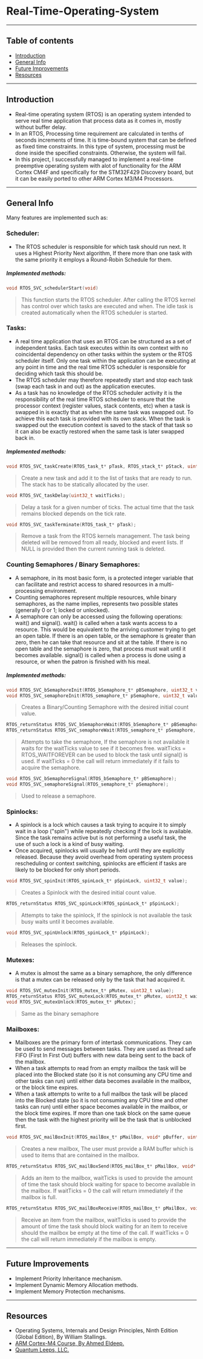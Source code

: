 # Real-Time-Operating-System

-----
## Table of contents
* [Introduction](#introduction)
* [General Info](#general-info)
* [Future Improvements](#future-improvements)
* [Resources](#resources)

----
## Introduction
- Real-time operating system (RTOS) is an operating system intended to serve real time application that process data as it comes in, mostly without buffer delay.
- In an RTOS, Processing time requirement are calculated in tenths of seconds increments of time. It is time-bound system that can be defined as fixed time constraints. In this type of system, processing must be done inside the specified constraints. Otherwise, the system will fail.
- In this project, I successfully managed to implement a real-time preemptive operating system with alot of functionality for the ARM Cortex CM4F and specifically for the STM32F429 Discovery board, but it can be easily ported to other ARM Cortex M3/M4 Processors.

----

## General Info
Many features are implemented such as:

### Scheduler:
- The RTOS scheduler is responsible for which task should run next. It uses a Highest Priority Next algorithm, If there more than one task with the same priority it employs a Round-Robin Schedule for them.

##### Implemented methods:
```c
void RTOS_SVC_schedulerStart(void)
```
> This function starts the RTOS scheduler. After calling the RTOS kernel has control over which tasks are executed and when.
The idle task is created automatically when the RTOS scheduler is started. 

### Tasks:
- A real time application that uses an RTOS can be structured as a set of independent tasks. Each task executes within its own context with no coincidental dependency on other tasks within the system or the RTOS scheduler itself. Only one task within the application can be executing at any point in time and the real time RTOS scheduler is responsible for deciding which task this should be.
- The RTOS scheduler may therefore repeatedly start and stop each task (swap each task in and out) as the application executes.
- As a task has no knowledge of the RTOS scheduler activity it is the responsibility of the real time RTOS scheduler to ensure that the processor context (register values, stack contents, etc) when a task is swapped in is exactly that as when the same task was swapped out. To achieve this each task is provided with its own stack. When the task is swapped out the execution context is saved to the stack of that task so it can also be exactly restored when the same task is later swapped back in.

##### Implemented methods:
```c
void RTOS_SVC_taskCreate(RTOS_task_t* pTask, RTOS_stack_t* pStack, uint32_t stackSize, void* pFunction, uint32_t priority);
```
> Create a new task and add it to the list of tasks that are ready to run. The stack has to be statically allocated by the user.

```c
void RTOS_SVC_taskDelay(uint32_t waitTicks);
```
> Delay a task for a given number of ticks. The actual time that the task remains blocked depends on the tick rate.

```c
void RTOS_SVC_taskTerminate(RTOS_task_t* pTask);
```
> Remove a task from the RTOS kernels management. The task being deleted will be removed from all ready, blocked and event lists. If NULL is provided then the current running task is deleted.

### Counting Semaphores / Binary Semaphores:
- A semaphore, in its most basic form, is a protected integer variable that can facilitate and restrict access to shared resources in a multi-processing environment.
- Counting semaphores represent multiple resources, while binary semaphores, as the name implies, represents two possible states (generally 0 or 1; locked or unlocked).
- A semaphore can only be accessed using the following operations: wait() and signal(). wait() is called when a task wants access to a resource. This would be equivalent to the arriving customer trying to get an open table. If there is an open table, or the semaphore is greater than zero, then he can take that resource and sit at the table. If there is no open table and the semaphore is zero, that process must wait until it becomes available. signal() is called when a process is done using a resource, or when the patron is finished with his meal.

##### Implemented methods:
```c
void RTOS_SVC_bSemaphoreInit(RTOS_bSemaphore_t* pBSemaphore, uint32_t value);
void RTOS_SVC_semaphoreInit(RTOS_semaphore_t* pSemaphore, uint32_t value);
```
> Creates a Binary/Counting Semaphore with the desired initial count value.

```c
RTOS_returnStatus RTOS_SVC_bSemaphoreWait(RTOS_bSemaphore_t* pBSemaphore, uint32_t waitTicks);
RTOS_returnStatus RTOS_SVC_semaphoreWait(RTOS_semaphore_t* pSemaphore, uint32_t waitTicks);
```
> Attempts to take the semaphore, If the semaphore is not available it waits for the waitTicks value to see if it becomes free. waitTicks = RTOS_WAITFOREVER can be used to block the task until signal() is used. If waitTicks = 0 the call will return immediately if it fails to acquire the semaphore.

```c
void RTOS_SVC_bSemaphoreSignal(RTOS_bSemaphore_t* pBSemaphore);
void RTOS_SVC_semaphoreSignal(RTOS_semaphore_t* pSemaphore);

```
> Used to release a semaphore.

### Spinlocks:
- A spinlock is a lock which causes a task trying to acquire it to simply wait in a loop ("spin") while repeatedly checking if the lock is available. Since the task remains active but is not performing a useful task, the use of such a lock is a kind of busy waiting.
- Once acquired, spinlocks will usually be held until they are explicitly released. Because they avoid overhead from operating system process rescheduling or context switching, spinlocks are efficient if tasks are likely to be blocked for only short periods.

```c
void RTOS_SVC_spinInit(RTOS_spinLock_t* pSpinLock, uint32_t value);
```
> Creates a Spinlock with the desired initial count value.

```c
RTOS_returnStatus RTOS_SVC_spinLock(RTOS_spinLock_t* pSpinLock);
```
> Attempts to take the spinlock, If the spinlock is not available the task busy waits until it becomes available.

```c
void RTOS_SVC_spinUnlock(RTOS_spinLock_t* pSpinLock);
```
> Releases the spinlock.

### Mutexes:
- A mutex is almost the same as a binary semaphore, the only difference is that a mutex can be released only by the task that had acquired it.

```c
void RTOS_SVC_mutexInit(RTOS_mutex_t* pMutex, uint32_t value);
RTOS_returnStatus RTOS_SVC_mutexLock(RTOS_mutex_t* pMutex, uint32_t waitTicks);
void RTOS_SVC_mutexUnlock(RTOS_mutex_t* pMutex);
```
> Same as the binary semaphore

### Mailboxes:
- Mailboxes are the primary form of intertask communications. They can be used to send messages between tasks. They are used as thread safe FIFO (First In First Out) buffers with new data being sent to the back of the mailbox.
- When a task attempts to read from an empty mailbox the task will be placed into the Blocked state (so it is not consuming any CPU time and other tasks can run) until either data becomes available in the mailbox, or the block time expires.
- When a task attempts to write to a full mailbox the task will be placed into the Blocked state (so it is not consuming any CPU time and other tasks can run) until either space becomes available in the mailbox, or the block time expires.
If more than one task block on the same queue then the task with the highest priority will be the task that is unblocked first. 

```c
void RTOS_SVC_mailBoxInit(RTOS_mailBox_t* pMailBox, void* pBuffer, uint32_t bufferCapacity, uint32_t messageSize);
```
> Creates a new mailbox, The user must provide a RAM buffer which is used to items that are contained in the mailbox. 

```c
RTOS_returnStatus RTOS_SVC_mailBoxSend(RTOS_mailBox_t* pMailBox, void* pBuffer, uint32_t waitTicks);
```
> Adds an item to the mailbox, waitTicks is used to provide the amount of time the task should block waiting for space to become available in the mailbox. If waitTicks = 0 the call will return immediately if the mailbox is full.

```c
RTOS_returnStatus RTOS_SVC_mailBoxReceive(RTOS_mailBox_t* pMailBox, void* pBuffer, uint32_t waitTicks);
```
> Receive an item from the mailbox, waitTicks is used to provide the  amount of time the task should block waiting for an item to receive should the mailbox be empty at the time of the call. If waitTicks = 0 the call will return immediately if the mailbox is empty.

----

## Future Improvements

- Implement Priority Inheritance mechanism.
- Implement Dynamic Memory Allocation methods.
- Implement Memory Protection mechanisms.

----

## Resources

- Operating Systems, Internals and Design Principles, Ninth Edition (Global Edition), By William Stallings.
- [ARM Cortex-M4 Course, By Ahmed Eldeep.](https://www.youtube.com/playlist?list=PLPFp2zIiTnxXjxS-tC0u6m5zuSSJ1NLFw)
- [Quantum Leeps, LLC.](https://www.youtube.com/c/StateMachineCOM/featured)

